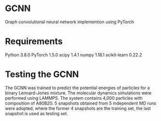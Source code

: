 # GCNN
Graph convolutional neural network implemention using PyTorch

# Requirements
Python 3.8.0
PyTorch 1.5.0
scipy 1.4.1
numpy 1.18.1
scikit-learn 0.22.2

# Testing the GCNN
The GCNN was trained to predict the potential energies of particles for a binary Lennard-Jones mixture.
The molecular dynamics simulations were performed using LAMMPS. The system contains 4,000 particles with composition of A80B20. 
5 snapshots obtained from 5 independent MD runs were adopted, where the former 4 snapshots are the training set, the last snapshot is used as testing set. 


